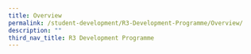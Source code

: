```yaml
---
title: Overview
permalink: /student-development/R3-Development-Programme/Overview/
description: ""
third_nav_title: R3 Development Programme
---
```

